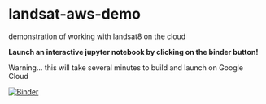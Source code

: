 # landsat-aws-demo
demonstration of working with landsat8 on the cloud

**Launch an interactive jupyter notebook by clicking on the binder button!**

Warning... this will take several minutes to build and launch on Google Cloud

[![Binder](https://mybinder.org/badge.svg)](https://mybinder.org/v2/gh/scottyhq/landsat-aws-demo/v1.0?urlpath=lab)

